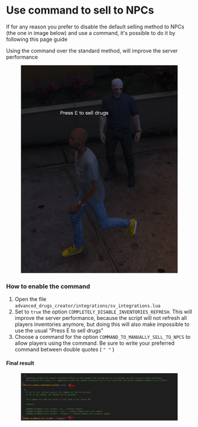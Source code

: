 # Use command to sell to NPCs

If for any reason you prefer to disable the default selling method to NPCs (the one in image below) and use a command, it's possible to do it by following this page guide

Using the command over the standard method, will improve the server performance

<figure><img src="../.gitbook/assets/immagine (1) (1).png" alt=""><figcaption></figcaption></figure>

### How to enable the command

1. Open the file `advanced_drugs_creator/integrations/sv_integrations.lua`
2. Set to `true` the option `COMPLETELY_DISABLE_INVENTORIES_REFRESH`. This will improve the server performance, because the script will not refresh all players inventories anymore, but doing this will also make impossible to use the usual "Press E to sell drugs"
3. Choose a command for the option `COMMAND_TO_MANUALLY_SELL_TO_NPCS` to allow players using the command. Be sure to write your preferred command  between double quotes ( `" "` )

#### Final result

<figure><img src="../.gitbook/assets/immagine (1) (1) (1).png" alt=""><figcaption></figcaption></figure>

